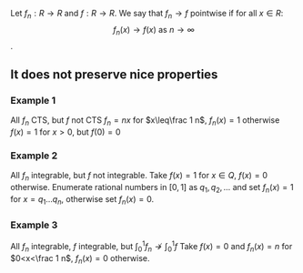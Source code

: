 Let $f_n:R\rightarrow R$ and $f:R\rightarrow R$. We say that $f_n\rightarrow f$ pointwise if for all $x\in R$:
$$f_n(x)\rightarrow f(x)\text{ as }n\rightarrow\infty$$.

## It does not preserve nice properties
### Example 1
All $f_n$ CTS, but $f$ not CTS
$f_n=nx$ for $x\leq\frac 1 n$, $f_n(x)=1$ otherwise
$f(x)=1$ for $x>0$, but $f(0)=0$
### Example 2
All $f_n$ integrable, but $f$ not integrable.
Take $f(x)=1$ for $x\in Q$, $f(x)=0$ otherwise.
Enumerate rational numbers in $[0,1]$ as $q_1,q_2,\dots$ and set $f_n(x)=1$ for $x=q_1\dots q_n$, otherwise set $f_n(x)=0$.
### Example 3
All $f_n$ integrable, $f$ integrable, but $\int_0^1f_n\not\rightarrow \int_0^1f$
Take $f(x)=0$ and $f_n(x)=n$ for $0<x<\frac 1 n$, $f_n(x)=0$ otherwise.